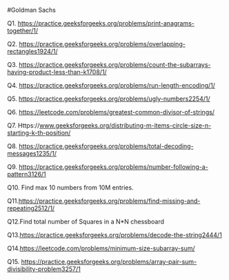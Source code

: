 #Goldman Sachs

Q1. https://practice.geeksforgeeks.org/problems/print-anagrams-together/1/

Q2. https://practice.geeksforgeeks.org/problems/overlapping-rectangles1924/1/

Q3. https://practice.geeksforgeeks.org/problems/count-the-subarrays-having-product-less-than-k1708/1/

Q4. https://practice.geeksforgeeks.org/problems/run-length-encoding/1/

Q5. https://practice.geeksforgeeks.org/problems/ugly-numbers2254/1/

Q6. https://leetcode.com/problems/greatest-common-divisor-of-strings/

Q7. Https://www.geeksforgeeks.org/distributing-m-items-circle-size-n-starting-k-th-position/

Q8. https://practice.geeksforgeeks.org/problems/total-decoding-messages1235/1/

Q9. https://practice.geeksforgeeks.org/problems/number-following-a-pattern3126/1

Q10. Find max 10 numbers from 10M entries.   

Q11.https://practice.geeksforgeeks.org/problems/find-missing-and-repeating2512/1/

Q12.Find total number of Squares in a N*N chessboard

Q13.https://practice.geeksforgeeks.org/problems/decode-the-string2444/1

Q14.https://leetcode.com/problems/minimum-size-subarray-sum/

Q15. https://practice.geeksforgeeks.org/problems/array-pair-sum-divisibility-problem3257/1
